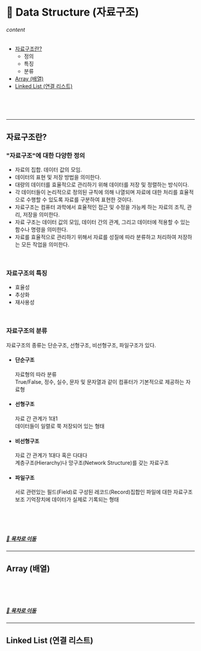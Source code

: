 # 🧪 Data Structure (자료구조)

###### content
- [자료구조란?](#자료구조란) 
  - 정의
  - 특징
  - 분류
- [Array (배열)](#array-배열)  
- [Linked List (연결 리스트)](#linked-list-연결-리스트)  
<br>
<br>
<br>

---
## 자료구조란?

### "자료구조"에 대한 다양한 정의

- 자료의 집합. 데이터 값의 모임.
- 데이터의 표현 및 저장 방법을 의미한다.
- 대량의 데이터를 효율적으로 관리하기 위해 데이터를 저장 및 정렬하는 방식이다.
- 각 데이터들이 논리적으로 정의된 규칙에 의해 나열되며 자료에 대한 처리를 효율적으로 수행할 수 있도록 자료를 구분하여 표현한 것이다.
- 자료구조는 컴퓨터 과학에서 효율적인 접근 및 수정을 가능케 하는 자료의 조직, 관리, 저장을 의미한다.
- 자료 구조는 데이터 값의 모임, 데이터 간의 관계, 그리고 데이터에 적용할 수 있는 함수나 명령을 의미한다.
- 자료를 효율적으로 관리하기 위해서 자료를 성질에 따라 분류하고 처리하여 저장하는 모든 작업을 의미한다.  
<br>

### 자료구조의 특징
- 효율성
- 추상화
- 재사용성  
<br>

### 자료구조의 분류
자료구조의 종류는 단순구조, 선형구조, 비선형구조, 파일구조가 있다.

- #### 단순구조
  자료형의 따라 분류  
  True/False, 정수, 실수, 문자 및 문자열과 같이 컴퓨터가 기본적으로 제공하는 자료형

- #### 선형구조
  자료 간 관계가 1대1  
  데이터들이 일렬로 쭉 저장되어 있는 형태

- #### 비선형구조
  자료 간 관계가 1대다 혹은 다대다  
  계층구조(Hierarchy)나 망구조(Network Structure)를 갖는 자료구조

- #### 파일구조
  서로 관련있는 필드(Field)로 구성된 레코드(Record)집합인 파일에 대한 자료구조  
  보조 기억장치에 데이터가 실제로 기록되는 형태
<br>
<br>
<br>

##### [🔼 목차로 이동](#content)
---
## Array (배열)
<br>
<br>
<br>

##### [🔼 목차로 이동](#content)
---
## Linked List (연결 리스트)
